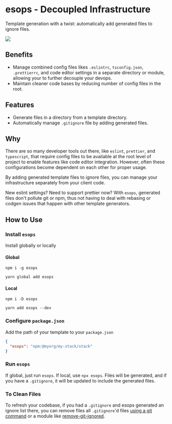 # esops - Decoupled Infrastructure

Template generation with a twist: automatically add generated files to ignore files.

![ ](https://raw.githubusercontent.com/sartaj/esops/master/assets/esops-demo.gif)

## Benefits

- Manage combined config files likes `.eslintrc`, `tsconfig.json`, `.prettierrc`, and code editor settings in a separate directory or module, allowing your to further decouple your devops.
- Maintain cleaner code bases by reducing number of config files in the root.

## Features

- Generate files in a directory from a template directory.
- Automatically manage `.gitignore` file by adding generated files.

## Why

There are so many developer tools out there, like `eslint`, `prettier`, and `typescript`, that require config files to be available at the root level of project to enable features like code editor integration. However, often these configurations become dependent on each other for proper usage.

By adding generated template files to ignore files, you can manage your infrastructure separately from your client code.

New eslint settings? Need to support prettier now? With `esops`, generated files don't pollute git or npm, thus not having to deal with rebasing or codgen issues that happen with other template generators.

## How to Use

### Install `esops`

Install globally or locally

#### Global

`npm i -g esops`

`yarn global add esops`

#### Local

`npm i -D esops`

`yarn add esops --dev`

### Configure `package.json`

Add the path of your template to your `package.json`

```json
{
  "esops": "npm:@myorg/my-stack/stack"
}
```

### Run `esops`

If global, just run `esops`. If local, use `npx esops`. Files will be generated, and if you have a `.gitignore`, it will be updated to include the generated files.

### To Clean Files

To refresh your codebase, if you had a `.gitignore` and esops generated an ignore list there, you can remove files all `.gitignore`'d files [using a git command](https://stackoverflow.com/q/13541615) or a module like [remove-git-ignored](https://www.npmjs.com/package/remove-git-ignored).
